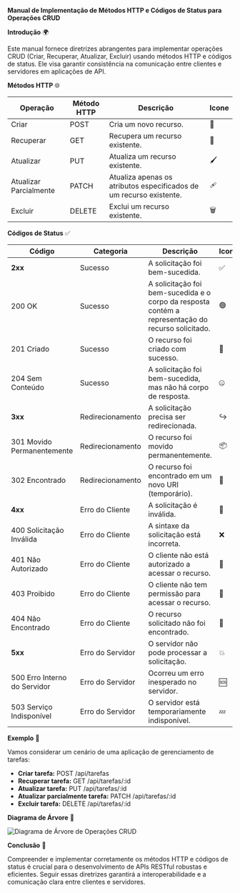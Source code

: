**Manual de Implementação de Métodos HTTP e Códigos de Status para Operações CRUD**

**Introdução** 🌍

Este manual fornece diretrizes abrangentes para implementar operações CRUD (Criar, Recuperar, Atualizar, Excluir) usando métodos HTTP e códigos de status. Ele visa garantir consistência na comunicação entre clientes e servidores em aplicações de API.

**Métodos HTTP** 🌐

| **Operação** | **Método HTTP** | **Descrição** | **Icone** |
|---|---|---|---|
| Criar | POST | Cria um novo recurso. | 🧮 |
| Recuperar | GET | Recupera um recurso existente. | 📖 |
| Atualizar | PUT | Atualiza um recurso existente. | 🖌 |
| Atualizar Parcialmente | PATCH | Atualiza apenas os atributos especificados de um recurso existente. | 🩹 |
| Excluir | DELETE | Exclui um recurso existente. | 🗑 |

**Códigos de Status** ✅

| **Código** | **Categoria** | **Descrição** | **Icone** |
|---|---|---|---|
| **2xx** | Sucesso | A solicitação foi bem-sucedida. | ✅ |
| 200 OK | Sucesso | A solicitação foi bem-sucedida e o corpo da resposta contém a representação do recurso solicitado. | 🟢 |
| 201 Criado | Sucesso | O recurso foi criado com sucesso. | 👶 |
| 204 Sem Conteúdo | Sucesso | A solicitação foi bem-sucedida, mas não há corpo de resposta. | 🤐 |
| **3xx** | Redirecionamento | A solicitação precisa ser redirecionada. | ↪️ |
| 301 Movido Permanentemente | Redirecionamento | O recurso foi movido permanentemente. | 📦 |
| 302 Encontrado | Redirecionamento | O recurso foi encontrado em um novo URI (temporário). | 🔎 |
| **4xx** | Erro do Cliente | A solicitação é inválida. | 🚨 |
| 400 Solicitação Inválida | Erro do Cliente | A sintaxe da solicitação está incorreta. | ❌ |
| 401 Não Autorizado | Erro do Cliente | O cliente não está autorizado a acessar o recurso. | 🔑 |
| 403 Proibido | Erro do Cliente | O cliente não tem permissão para acessar o recurso. | 🚫 |
| 404 Não Encontrado | Erro do Cliente | O recurso solicitado não foi encontrado. | 🔎 |
| **5xx** | Erro do Servidor | O servidor não pode processar a solicitação. | 💥 |
| 500 Erro Interno do Servidor | Erro do Servidor | Ocorreu um erro inesperado no servidor. | 🆘 |
| 503 Serviço Indisponível | Erro do Servidor | O servidor está temporariamente indisponível. | 💤 |

**Exemplo** 📝

Vamos considerar um cenário de uma aplicação de gerenciamento de tarefas:

* **Criar tarefa:** POST /api/tarefas
* **Recuperar tarefa:** GET /api/tarefas/:id
* **Atualizar tarefa:** PUT /api/tarefas/:id
* **Atualizar parcialmente tarefa:** PATCH /api/tarefas/:id
* **Excluir tarefa:** DELETE /api/tarefas/:id

**Diagrama de Árvore** 🌲

![Diagrama de Árvore de Operações CRUD](https://www.diagrams.net/doc/edit/R5Dg-2s9wRQZ4iDE_cI5IA/Operacoes-CRUD)

**Conclusão** 🎉

Compreender e implementar corretamente os métodos HTTP e códigos de status é crucial para o desenvolvimento de APIs RESTful robustas e eficientes. Seguir essas diretrizes garantirá a interoperabilidade e a comunicação clara entre clientes e servidores.